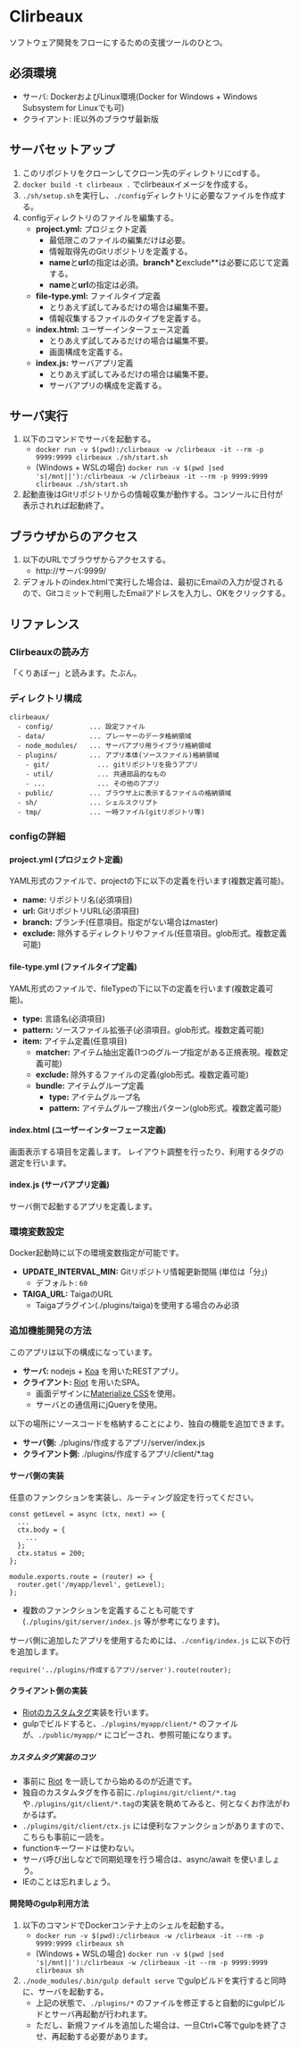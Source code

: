 # Clirbeaux

ソフトウェア開発をフローにするための支援ツールのひとつ。

## 必須環境
*   サーバ: DockerおよびLinux環境(Docker for Windows + Windows Subsystem for Linuxでも可)
*   クライアント: IE以外のブラウザ最新版

## サーバセットアップ
1.  このリポジトリをクローンしてクローン先のディレクトリにcdする。
2.  `docker build -t clirbeaux .` でclirbeauxイメージを作成する。
3.  `./sh/setup.sh`を実行し、`./config`ディレクトリに必要なファイルを作成する。
4.  configディレクトリのファイルを編集する。
    *   **project.yml:** プロジェクト定義
        *   最低限このファイルの編集だけは必要。
        *   情報取得先のGitリポジトリを定義する。
        *   **name**と**url**の指定は必須。**branch*と**exclude**は必要に応じて定義する。
        *   **name**と**url**の指定は必須。
    *   **file-type.yml:** ファイルタイプ定義
        *   とりあえず試してみるだけの場合は編集不要。
        *   情報収集するファイルのタイプを定義する。
    *   **index.html:** ユーザーインターフェース定義
        *   とりあえず試してみるだけの場合は編集不要。
        *   画面構成を定義する。
    *   **index.js:** サーバアプリ定義
        *   とりあえず試してみるだけの場合は編集不要。
        *   サーバアプリの構成を定義する。

## サーバ実行
1.  以下のコマンドでサーバを起動する。
    *   `docker run -v $(pwd):/clirbeaux -w /clirbeaux -it --rm -p 9999:9999 clirbeaux ./sh/start.sh`
    *   (Windows + WSLの場合) `docker run -v $(pwd |sed 's|/mnt||'):/clirbeaux -w /clirbeaux -it --rm -p 9999:9999 clirbeaux ./sh/start.sh`
2.  起動直後はGitリポジトリからの情報収集が動作する。コンソールに日付が表示されれば起動終了。

## ブラウザからのアクセス
1.  以下のURLでブラウザからアクセスする。
    *   http://サーバ:9999/
2.  デフォルトのindex.htmlで実行した場合は、最初にEmailの入力が促されるので、Gitコミットで利用したEmailアドレスを入力し、OKをクリックする。


## リファレンス
### Clirbeauxの読み方
「くりあぼー」と読みます。たぶん。

### ディレクトリ構成

```
clirbeaux/
  - config/         ... 設定ファイル
  - data/           ... プレーヤーのデータ格納領域
  - node_modules/   ... サーバアプリ用ライブラリ格納領域
  - plugins/        ... アプリ本体(ソースファイル)格納領域
    - git/            ... gitリポジトリを扱うアプリ
    - util/           ... 共通部品的なもの
    - ...             ... その他のアプリ
  - public/         ... ブラウザ上に表示するファイルの格納領域
  - sh/             ... シェルスクリプト
  - tmp/            ... 一時ファイル(gitリポジトリ等)
```

### configの詳細
#### project.yml (プロジェクト定義)
YAML形式のファイルで、projectの下に以下の定義を行います(複数定義可能)。

*   **name:** リポジトリ名(必須項目)
*   **url:** GitリポジトリURL(必須項目)
*   **branch:** ブランチ(任意項目。指定がない場合はmaster)
*   **exclude:** 除外するディレクトリやファイル(任意項目。glob形式。複数定義可能)

#### file-type.yml (ファイルタイプ定義)
YAML形式のファイルで、fileTypeの下に以下の定義を行います(複数定義可能)。

*   **type:** 言語名(必須項目)
*   **pattern:** ソースファイル拡張子(必須項目。glob形式。複数定義可能)
*   **item:** アイテム定義(任意項目)
    *   **matcher:** アイテム抽出定義(1つのグループ指定がある正規表現。複数定義可能)
    *   **exclude:** 除外するファイルの定義(glob形式。複数定義可能)
    *   **bundle:** アイテムグループ定義
        *   **type:** アイテムグループ名
        *   **pattern:** アイテムグループ検出パターン(glob形式。複数定義可能)

#### index.html (ユーザーインターフェース定義)
画面表示する項目を定義します。
レイアウト調整を行ったり、利用するタグの選定を行います。


#### index.js (サーバアプリ定義)
サーバ側で起動するアプリを定義します。


### 環境変数設定
Docker起動時に以下の環境変数指定が可能です。

*   **UPDATE_INTERVAL_MIN:** Gitリポジトリ情報更新間隔 (単位は「分」)
    *   デフォルト: `60`
*   **TAIGA_URL:** TaigaのURL
    *   Taigaプラグイン(./plugins/taiga)を使用する場合のみ必須


### 追加機能開発の方法
このアプリは以下の構成になっています。

*   **サーバ:** nodejs + [Koa](https://github.com/koajs/koa) を用いたRESTアプリ。
*   **クライアント:** [Riot](https://riot.js.org/ja/) を用いたSPA。
    *   画面デザインに[Materialize CSS](https://materializecss.com/)を使用。
    *   サーバとの通信用にjQueryを使用。


以下の場所にソースコードを格納することにより、独自の機能を追加できます。

*   **サーバ側:** ./plugins/作成するアプリ/server/index.js
*   **クライアント側:** ./plugins/作成するアプリ/client/*.tag

#### サーバ側の実装
任意のファンクションを実装し、ルーティング設定を行ってください。

```
const getLevel = async (ctx, next) => {
  ...
  ctx.body = {
    ...
  };
  ctx.status = 200;
};

module.exports.route = (router) => {
  router.get('/myapp/level', getLevel);
};

```

*   複数のファンクションを定義することも可能です(`./plugins/git/server/index.js` 等が参考になります)。


サーバ側に追加したアプリを使用するためには、`./config/index.js` に以下の行を追加します。

```
require('../plugins/作成するアプリ/server').route(router);
```

#### クライアント側の実装
*   [Riotのカスタムタグ](https://riot.js.org/ja/guide/)実装を行います。
*   gulpでビルドすると、`./plugins/myapp/client/*` のファイルが、`./public/myapp/*` にコピーされ、参照可能になります。

##### カスタムタグ実装のコツ
*   事前に [Riot](https://riot.js.org/ja/) を一読してから始めるのが近道です。
*   独自のカスタムタグを作る前に`./plugins/git/client/*.tag`や`./plugins/git/client/*.tag`の実装を眺めてみると、何となくお作法がわかるはず。
*   `./plugins/git/client/ctx.js` には便利なファンクションがありますので、こちらも事前に一読を。
*   functionキーワードは使わない。
*   サーバ呼び出しなどで同期処理を行う場合は、async/await を使いましょう。
*   IEのことは忘れましょう。

#### 開発時のgulp利用方法

1.  以下のコマンドでDockerコンテナ上のシェルを起動する。
    *   `docker run -v $(pwd):/clirbeaux -w /clirbeaux -it --rm -p 9999:9999 clirbeaux sh`
    *   (Windows + WSLの場合) `docker run -v $(pwd |sed 's|/mnt||'):/clirbeaux -w /clirbeaux -it --rm -p 9999:9999 clirbeaux sh`
2.  `./node_modules/.bin/gulp default serve` でgulpビルドを実行すると同時に、サーバを起動する。
    *   上記の状態で、`./plugins/*` のファイルを修正すると自動的にgulpビルドとサーバ再起動が行われます。
    *   ただし、新規ファイルを追加した場合は、一旦Ctrl+C等でgulpを終了させ、再起動する必要があります。
